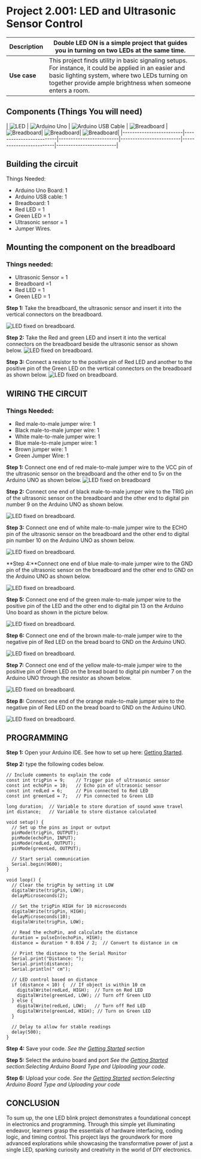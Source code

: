 # Project 2.001: LED and Ultrasonic Sensor Control 

| **Description** | Double LED ON is a simple project that guides you in turning on two LEDs at the same time.  |
|------------------|----------------------------------------------------------------|
| **Use case**     | This project finds utility in basic signaling setups. For instance, it could be applied in an easier and basic lighting system, where two LEDs turning on together provide ample brightness when someone enters a room. |

## Components (Things You will need)

| ![LED](../../assets/components/LED.png) | ![Arduino Uno](../../assets/components/arduino.png) | ![Arduino USB Cable](../../assets/components/USB_Cable.png) | ![Breadboard](../../assets/components/breadboard.png) |![Breadboard](../../assets/components/jump_wire.png)| ![Breadboard](../../assets/components/ultrasonic.png)| ![Breadboard](../../assets/components/Resistor.png)|
|-------------------------|-------------------------|-------------------------|-------------------------|-------------------------|-------------------------|

## Building the circuit

Things Needed:

-	Arduino Uno Board: 1
-	Arduino USB cable: 1
-	Breadboard: 1
-	Red LED = 1
-	Green LED = 1
-	Ultrasonic sensor = 1
-	Jumper Wires.


## Mounting the component on the breadboard

### Things needed:
-	Ultrasonic Sensor = 1
-	Breadboard =1
- 	Red LED = 1
- 	Green LED = 1

**Step 1:** Take the breadboard, the ultrasonic sensor and insert it into the vertical connectors on the breadboard.

![LED fixed on breadboard](../../assets/2.0/1.1.Ultrasonic+LED/ultrasonic_on_breadboard.jpg).

**Step 2:** Take the Red and green LED and insert it into the vertical connectors on the breadboard beside the ultrasonic sensor as shown below.
![LED fixed on breadboard](../../assets/3.0/Smart%20Guage/image%202.jpg).

**Step 3:** Connect a resistor to the positive pin of Red LED and another to the positive pin of the Green LED on the vertical connectors on the breadboard as shown below.
![LED fixed on breadboard](../../assets/3.0/Smart%20Guage/imag%203.jpg).

## WIRING THE CIRCUIT

### Things Needed:

-	Red male-to-male jumper wire: 1
-	Black male-to-male jumper wire: 1
-	White male-to-male jumper wire: 1
-	Blue male-to-male jumper wire: 1
-	Brown jumper wire: 1
-	Green Jumper Wire: 1

**Step 1:** Connect one end of red male-to-male jumper wire to the VCC pin of the ultrasonic sensor on the breadboard and the other end to 5v on the Arduino UNO as shown below.
![LED fixed on breadboard](../../assets/3.0/Smart%20Guage/image%204.jpg)

**Step 2:** Connect one end of black  male-to-male jumper wire to the TRIG pin of the ultrasonic sensor on the breadboard and the other end to digital pin number 9 on the Arduino UNO as shown below.

![LED fixed on breadboard](../../assets/3.0/Smart%20Guage/image%205.jpg).

**Step 3:** Connect one end of white  male-to-male jumper wire to the ECHO pin of the ultrasonic sensor on the breadboard and the other end to digital pin number 10 on the Arduino UNO as shown below.

![LED fixed on breadboard](../../assets/3.0/Smart%20Guage/image%206.jpg).

**Step 4:**Connect one end of blue male-to-male jumper wire to the GND pin of the ultrasonic sensor on the breadboard and the other end to GND on the Arduino UNO as shown below.

![LED fixed on breadboard](../../assets/3.0/Smart%20Guage/image%207.jpg).

**Step 5:** Connect one end of the green male-to-male jumper wire to the positive pin of the LED and the other end to digital pin 13 on the Arduino Uno board as shown in the picture below.

![LED fixed on breadboard](../../assets/3.0/Smart%20Guage/image%208.jpg).

**Step 6:** Connect one end of the brown  male-to-male jumper wire to the negative pin of Red LED on the bread board to GND on the Arduino UNO.

![LED fixed on breadboard](../../assets/3.0/Smart%20Guage/image%2011.jpg).

**Step 7:** Connect one end of the yellow  male-to-male jumper wire to the positive pin of Green LED on the bread board to digital pin number 7 on the Arduino UNO through the resistor as shown below.

![LED fixed on breadboard](../../assets/3.0/Smart%20Guage/image%2012.jpg).

**Step 8:** Connect one end of the orange male-to-male jumper wire to the negative pin of Red LED on the bread board to GND on the Arduino UNO.

![LED fixed on breadboard](../../assets/3.0/Smart%20Guage/image%2013.jpg).


## PROGRAMMING

**Step 1:** Open your Arduino IDE. See how to set up here: [Getting Started](../../../../README.md#getting-started).

**Step 2:** type the following codes below.
```
// Include comments to explain the code
const int trigPin = 9;    // Trigger pin of ultrasonic sensor
const int echoPin = 10;   // Echo pin of ultrasonic sensor
const int redLed = 6;     // Pin connected to Red LED
const int greenLed = 7;   // Pin connected to Green LED

long duration;  // Variable to store duration of sound wave travel
int distance;   // Variable to store distance calculated

void setup() {
  // Set up the pins as input or output
  pinMode(trigPin, OUTPUT);
  pinMode(echoPin, INPUT);
  pinMode(redLed, OUTPUT);
  pinMode(greenLed, OUTPUT);

  // Start serial communication
  Serial.begin(9600);
}

void loop() {
  // Clear the trigPin by setting it LOW
  digitalWrite(trigPin, LOW);
  delayMicroseconds(2);

  // Set the trigPin HIGH for 10 microseconds
  digitalWrite(trigPin, HIGH);
  delayMicroseconds(10);
  digitalWrite(trigPin, LOW);

  // Read the echoPin, and calculate the distance
  duration = pulseIn(echoPin, HIGH);
  distance = duration * 0.034 / 2;  // Convert to distance in cm

  // Print the distance to the Serial Monitor
  Serial.print("Distance: ");
  Serial.print(distance);
  Serial.println(" cm");

  // LED control based on distance
  if (distance < 10) {  // If object is within 10 cm
    digitalWrite(redLed, HIGH);  // Turn on Red LED
    digitalWrite(greenLed, LOW); // Turn off Green LED
  } else {
    digitalWrite(redLed, LOW);   // Turn off Red LED
    digitalWrite(greenLed, HIGH); // Turn on Green LED
  }

  // Delay to allow for stable readings
  delay(500);
}

```

**Step 4:** Save your code. _See the [Getting Started](../../../../README.md#getting-started) section_

**Step 5:** Select the arduino board and port _See the [Getting Started](../../../../README.md#getting-started) section:Selecting Arduino Board Type and Uploading your code_.

**Step 6:** Upload your code. _See the [Getting Started](../../../../README.md#getting-started) section:Selecting Arduino Board Type and Uploading your code_


## CONCLUSION
To sum up, the one LED blink project demonstrates a foundational concept in electronics and programming. Through this simple yet illuminating endeavor, learners grasp the essentials of hardware interfacing, coding logic, and timing control. This project lays the groundwork for more advanced explorations while showcasing the transformative power of just a single LED, sparking curiosity and creativity in the world of DIY electronics.
